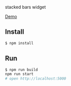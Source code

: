 stacked bars widget

[Demo](https://fluxet.github.io/stacked-bar-widget/)


## Install

```sh
$ npm install
```

## Run

```sh
$ npm run build
npm run start
# open http://localhost:5000
```
